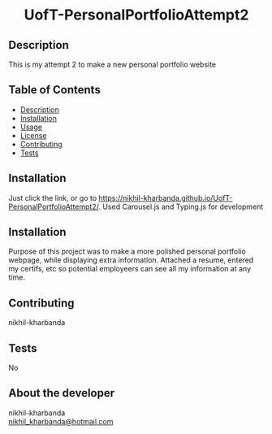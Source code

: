 
<h1 align="center">UofT-PersonalPortfolioAttempt2 </h1>


## Description
  This is my attempt 2 to make a new personal portfolio website

## Table of Contents
  - [Description](#description)
  - [Installation](#installation)
  - [Usage](#usage)
  - [License](#license)
  - [Contributing](#contributing)
  - [Tests](#tests)  

## Installation
  Just click the link, or go to https://nikhil-kharbanda.github.io/UofT-PersonalPortfolioAttempt2/.
  Used Carousel.js and Typing.js for development  

## Installation
  Purpose of this project was to make a more polished personal portfolio webpage, while displaying extra information. Attached a resume, entered my certifs, etc so potential employeers can see all my information at any time.

## Contributing
  nikhil-kharbanda

## Tests
  No

## About the developer 
  nikhil-kharbanda <br >
  nikhil_kharbanda@hotmail.com

  
